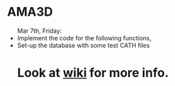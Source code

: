 AMA3D
=====
<ul>
Mar 7th, Friday:  
<li>Implement the code for the following functions,</li> 
<li>Set-up the database with some test CATH files</li> 
<h1>Look at <a href="https://github.com/teheavy/AMA3D/wiki/Homepage">wiki</a> for more info.</h1>
</ul>
